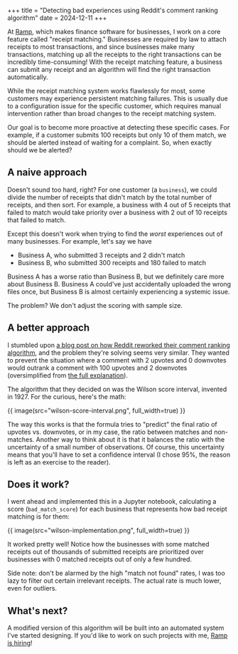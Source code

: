 +++
title = "Detecting bad experiences using Reddit's comment ranking algorithm"
date = 2024-12-11
+++

At [Ramp](https://ramp.com/), which makes finance software for businesses, I work on a core feature called "receipt matching." Businesses are required by law to attach receipts to most transactions, and since businesses make many transactions, matching up all the receipts to the right transactions can be incredibly time-consuming! With the receipt matching feature, a business can submit any receipt and an algorithm will find the right transaction automatically.

While the receipt matching system works flawlessly for most, some customers may experience persistent matching failures. This is usually due to a configuration issue for the specific customer, which requires manual intervention rather than broad changes to the receipt matching system.

Our goal is to become more proactive at detecting these specific cases. For example, if a customer submits 100 receipts but only 10 of them match, we should be alerted instead of waiting for a complaint. So, when exactly should we be alerted?

## A naive approach

Doesn't sound too hard, right? For one customer (a `business`), we could divide the number of receipts that didn't match by the total number of receipts, and then sort. For example, a business with 4 out of 5 receipts that failed to match would take priority over a business with 2 out of 10 receipts that failed to match.

Except this doesn't work when trying to find the _worst_ experiences out of many businesses. For example, let's say we have

- Business A, who submitted 3 receipts and 2 didn't match
- Business B, who submitted 300 receipts and 180 failed to match

Business A has a worse ratio than Business B, but we definitely care more about Business B. Business A could've just accidentally uploaded the wrong files once, but Business B is almost certainly experiencing a systemic issue.

The problem? We don't adjust the scoring with sample size.

## A better approach

I stumbled upon [a blog post on how Reddit reworked their comment ranking algorithm](https://medium.com/hacking-and-gonzo/how-reddit-ranking-algorithms-work-ef111e33d0d9), and the problem they're solving seems very similar. They wanted to prevent the situation where a comment with 2 upvotes and 0 downvotes would outrank a comment with 100 upvotes and 2 downvotes (oversimplified from [the full explanation](https://archive.md/Q3oC8)).

The algorithm that they decided on was the Wilson score interval, invented in 1927. For the curious, here's the math:

{{ image(src="wilson-score-interval.png", full_width=true) }}

The way this works is that the formula tries to "predict" the final ratio of upvotes vs. downvotes, or in my case, the ratio between matches and non-matches. Another way to think about it is that it balances the ratio with the uncertainty of a small number of observations. Of course, this uncertainty means that you'll have to set a confidence interval (I chose 95%, the reason is left as an exercise to the reader).

## Does it work?

I went ahead and implemented this in a Jupyter notebook, calculating a score (`bad_match_score`) for each business that represents how bad receipt matching is for them:

{{ image(src="wilson-implementation.png", full_width=true) }}

It worked pretty well! Notice how the businesses with some matched receipts out of thousands of submitted receipts are prioritized over businesses with 0 matched receipts out of only a few hundred.

Side note: don't be alarmed by the high "match not found" rates, I was too lazy to filter out certain irrelevant receipts. The actual rate is much lower, even for outliers.

## What's next?

A modified version of this algorithm will be built into an automated system I've started designing. If you'd like to work on such projects with me, [Ramp is hiring](https://ramp.com/careers)!
